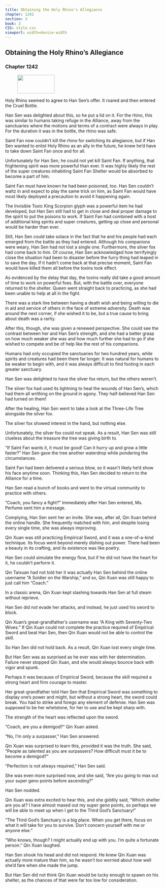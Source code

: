 ```yaml
---
title: Obtaining the Holy Rhino’s Allegiance
chapter: 1242
section: 3
book: 3
CSS: style.css
viewport: width=device-width
---
```


## Obtaining the Holy Rhino’s Allegiance

### Chapter 1242

<figure>
	<img src="../Images/gem.gif" alt="" id="gem" width="120" height="60" />
</figure>

Holy Rhino seemed to agree to Han Sen’s offer. It roared and then entered the Cruel Bottle.

Han Sen was delighted about this, so he put a lid on it. For the rhino, this was similar to humans taking refuge in the Alliance, away from the sanctuaries where the motions and terms of a contract were always in play. For the duration it was in the bottle, the rhino was safe.

Saint Fan now couldn’t kill the rhino for switching its allegiance, but if Han Sen wanted to enlist Holy Rhino as an ally in the future, he knew he’d have to take down Saint Fan once and for all.

Unfortunately for Han Sen, he could not yet kill Saint Fan. If anything, that frightening spirit was more powerful than ever. It was highly likely the rest of the super creatures inhabiting Saint Fan Shelter would be absorbed to become a part of him.

Saint Fan must have known he had been poisoned, too. Han Sen couldn’t waltz in and expect to play the same trick on him, as Saint Fan would have most likely deployed a precaution to avoid it happening again.

The Invisible Toxic King Scorpion glyph was a powerful item he had developed, but Han Sen still had to get in close and deal proper damage to the spirit to put the poisons to work. If Saint Fan had combined with a host of additional king spirits and super creatures, getting up close and personal would be harder than ever.

Still, Han Sen could take solace in the fact that he and his people had each emerged from the battle as they had entered. Although his companions were weary, Han Sen had not lost a single one. Furthermore, the silver fox had come back to him. Of course, Han Sen acknowledged how terrifyingly close the situation had been to disaster before the furry thing had leaped in to save the day. If it hadn’t come back at that precise moment, Saint Fan would have killed them all before the toxins took effect.

As evidenced by the delay that day, the toxins really did take a good amount of time to work on powerful foes. But, with the battle over, everyone returned to the shelter. Queen went straight back to practicing, as she had been unable to help at all in the fight.

There was a stark line between having a death wish and being willing to die in aid and service of others in the face of extreme adversity. Death was around the next corner, if she wished it to be, but a true cause to bring about death was a rarity.

After this, though, she was given a renewed perspective. She could see the contrast between her and Han Sen’s strength, and she had a better grasp on how much weaker she was and how much further she had to go if she wished to compete and be of help like the rest of his companions.

Humans had only occupied the sanctuaries for two hundred years, while spirits and creatures had been there far longer. It was natural for humans to be weaker to begin with, and it was always difficult to find footing in each greater sanctuary.

Han Sen was delighted to have the silver fox return, but the others weren’t.

The silver fox had used its lightning to heal the wounds of Han Sen’s, which had them all writhing on the ground in agony. They half-believed Han Sen had turned on them!

After the healing, Han Sen went to take a look at the Three-Life Tree alongside the silver fox.

The silver fox showed interest in the hand, but nothing else.

Unfortunately, the silver fox could not speak. As a result, Han Sen was still clueless about the treasure the tree was giving birth to.

“If Saint Fan wants it, it must be good! Can it hurry up and grow a little faster?” Han Sen gave the tree another waterdrop while pondering the circumstances.

Saint Fan had been delivered a serious blow, so it wasn’t likely he’d show his face anytime soon. Thinking this, Han Sen decided to return to the Alliance for a time.

Han Sen read a bunch of books and went to the virtual community to practice with others.

“Coach, you fancy a fight?” Immediately after Han Sen entered, Ms. Perfume sent him a message.

Complying, Han Sen sent her an invite. She was, after all, Qin Xuan behind the online handle. She frequently matched with him, and despite losing every single time, she was always improving.

Qin Xuan was still practicing Empirical Sword, and it was a one-of-a-kind technique. Its focus went beyond merely dishing out power. There had been a beauty in its crafting, and its existence was like poetry.

Han Sen could simulate the energy flow, but if he did not have the heart for it, he couldn’t perform it.

Qin Taixuan had not told her it was actually Han Sen behind the online username “A Soldier on the Warship,” and so, Qin Xuan was still happy to just call him “Coach.”

In a classic arena, Qin Xuan kept slashing towards Han Sen at full steam without reprieve.

Han Sen did not evade her attacks, and instead, he just used his sword to block.

Qin Xuan’s great-grandfather’s username was “A King with Seventy-Two Wives.” If Qin Xuan could not complete the practice required of Empirical Sword and beat Han Sen, then Qin Xuan would not be able to control the skill.

So Han Sen did not hold back. As a result, Qin Xuan lost every single time.

But Han Sen was as surprised as he ever was with her determination. Failure never stopped Qin Xuan, and she would always bounce back with vigor and spunk.

Perhaps it was because of Empirical Sword, because the skill required a strong heart and firm courage to master.

Her great-grandfather told Han Sen that Empirical Sword was something to display one’s power and might, but without a strong heart, the sword could break. You had to strike and forego any element of defense. Han Sen was supposed to be her whetstone, for her to use and be kept sharp with.

The strength of the heart was reflected upon the sword.

“Coach, are you a demigod?” Qin Xuan asked.

“No, I’m only a surpasser,” Han Sen answered.

Qin Xuan was surprised to learn this, provided it was the truth. She said, “People as talented as you are surpassers? How difficult must it be to become a demigod?”

“Perfection is not always required,” Han Sen said.

She was even more surprised now, and she said, “Are you going to max out your super geno points before ascending?”

Han Sen nodded.

Qin Xuan was extra excited to hear this, and she giddily said, “Which shelter are you at? I have almost maxed out my super geno points, so perhaps we will be able to meet up when I get to the Third God’s Sanctuary!”

“The Third God’s Sanctuary is a big place. When you get there, focus on what it will take for you to survive. Don’t concern yourself with me or anyone else.”

“Who knows, though? I might actually end up with you. I’m quite a fortunate person.” Qin Xuan laughed.

Han Sen shook his head and did not respond. He knew Qin Xuan was actually more mature than him, so he wasn’t too worried about how well she’d fare when she made the jump.

But Han Sen did not think Qin Xuan would be lucky enough to spawn on his shelter, as the chances of that were far too low for consideration.